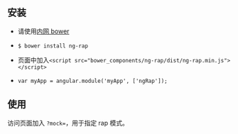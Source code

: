 ## 安装

* 请使用[内网 bower](http://bower.fed.taobao.net/)

* `$ bower install ng-rap`

* 页面中加入`<script src="bower_components/ng-rap/dist/ng-rap.min.js"></script>`

* `var myApp = angular.module('myApp', ['ngRap']);`

## 使用

访问页面加入 `?mock=`，用于指定 rap 模式。